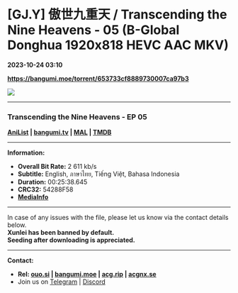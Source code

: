 # [GJ.Y] 傲世九重天 / Transcending the Nine Heavens - 05 (B-Global Donghua 1920x818 HEVC AAC MKV)

**2023-10-24 03:10**

**https://bangumi.moe/torrent/653733cf8889730007ca97b3**

![](https://rr1---bg.raws.dev/bfs/intl/management/17bc40cdb8a80e516e9b74b8d59a025a49d2feae.png@960w_540h_100Q_1c.jpg)

* * *

### **__Transcending the Nine Heavens__** - EP 05

**[AniList](https://anilist.co/anime/156075) | [bangumi.tv](https://bgm.tv/subject/405215) | [MAL](https://myanimelist.net/anime/56764) | [TMDB](https://www.themoviedb.org/tv/236057)**

* * *

**Information:**

*   **Overall Bit Rate:** 2 611 kb/s
*   **Subtitle:** English, ภาษาไทย, Tiếng Việt, Bahasa Indonesia
*   **Duration:** 00:25:38.645
*   **CRC32:** 54288F58
*   **[MediaInfo](https://rr1---nfo.raws.dev/%5BGJ.Y%5D%20%E5%82%B2%E4%B8%96%E4%B9%9D%E9%87%8D%E5%A4%A9%20-%2005%20%28B-Global%20Donghua%201920x818%20HEVC%20AAC%20MKV%29%20%5B54288F58%5D.mkv.nfo)**

* * *

In case of any issues with the file, please let us know via the contact details below.  
**Xunlei has been banned by default.**  
**Seeding after downloading is appreciated.**

* * *

**Contact:**

*   **Rel: [ouo.si](https://ouo.si/user/BraveSail) | [bangumi.moe](https://bangumi.moe/search/63e4b7585fa12c0007949b88) | [acg.rip](https://acg.rip/user/5570) | [acgnx.se](https://share.acgnx.se/user-529-1.html)**
*   Join us on [Telegram](https://kirara-fantasia.moe/telegram) | [Discord](https://kirara-fantasia.moe/discord)